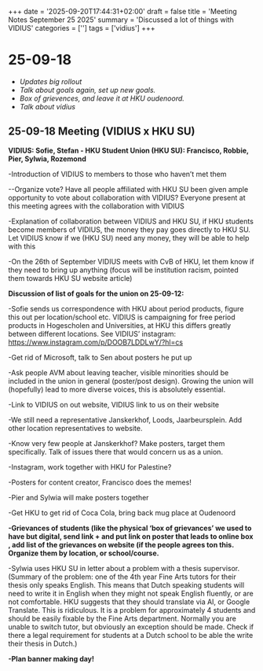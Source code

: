 +++
date = '2025-09-20T17:44:31+02:00'
draft = false
title = 'Meeting Notes September 25 2025'
summary = 'Discussed a lot of things with VIDIUS'
categories = ['']
tags = ['vidius']
+++

# 25-09-18

- _Updates big rollout_
- _Talk about goals again, set up new goals._
- _Box of grievences, and leave it at HKU oudenoord._
- _Talk about vidius_

## 25-09-18 Meeting (VIDIUS x HKU SU)

**VIDIUS: Sofie, Stefan - HKU Student Union (HKU SU): Francisco, Robbie, Pier, Sylwia, Rozemond**

\-Introduction of VIDIUS to members to those who haven’t met them

\--Organize vote? Have all people affiliated with HKU SU been given ample opportunity to vote about collaboration with VIDIUS? Everyone present at this meeting agrees with the collaboration with VIDIUS

\-Explanation of collaboration between VIDIUS and HKU SU, if HKU students become members of VIDIUS, the money they pay goes directly to HKU SU. Let VIDIUS know if we (HKU SU) need any money, they will be able to help with this

\-On the 26th of September VIDIUS meets with CvB of HKU, let them know if they need to bring up anything (focus will be institution racism, pointed them towards HKU SU website article)

**Discussion of list of goals for the union on 25-09-12:**

\-Sofie sends us correspondence with HKU about period products, figure this out per location/school etc. VIDIUS is campaigning for free period products in Hogescholen and Universities, at HKU this differs greatly between different locations. See VIDIUS’ instagram: https://www.instagram.com/p/DOOB7LDDLwY/?hl=cs

\-Get rid of Microsoft, talk to Sen about posters he put up

\-Ask people AVM about leaving teacher, visible minorities should be included in the union in general (poster/post design). Growing the union will (hopefully) lead to more diverse voices, this is absolutely essential.

\-Link to VIDIUS on out website, VIDIUS link to us on their website

\-We still need a representative Janskerkhof, Loods, Jaarbeursplein. Add other location representatives to website.

\-Know very few people at Janskerkhof? Make posters, target them specifically. Talk of issues there that would concern us as a union.

\-Instagram, work together with HKU for Palestine?

\-Posters for content creator, Francisco does the memes!

\-Pier and Sylwia will make posters together

\-Get HKU to get rid of Coca Cola, bring back mug place at Oudenoord

**\-Grievances of students (like the physical ‘box of grievances’ we used to have but digital, send link + and put link on poster that leads to online box , add list of the grievances on website (if the people agrees ton this. Organize them by location, or school/course.**

\-Sylwia uses HKU SU in letter about a problem with a thesis supervisor. (Summary of the problem: one of the 4th year Fine Arts tutors for their thesis only speaks English. This means that Dutch speaking students will need to write it in English when they might not speak English fluently, or are not comfortable. HKU suggests that they should translate via AI, or Google Translate. This is ridiculous. It is a problem for approximately 4 students and should be easily fixable by the Fine Arts department. Normally you are unable to switch tutor, but obviously an exception should be made. Check if there a legal requirement for students at a Dutch school to be able the write their thesis in Dutch.)

**\-Plan banner making day!**
